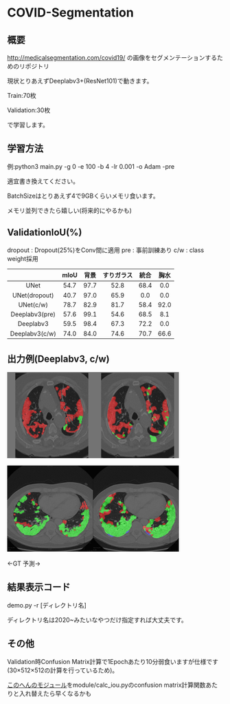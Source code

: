 # COVID-Segmentation
## 概要
<http://medicalsegmentation.com/covid19/> の画像をセグメンテーションするためのリポジトリ

現状とりあえずDeeplabv3+(ResNet101)で動きます。

Train:70枚

Validation:30枚

で学習します。

## 学習方法
例:python3 main.py -g 0 -e 100 -b 4 -lr 0.001 -o Adam -pre

適宜書き換えてください。

BatchSizeはとりあえず4で9GBくらいメモリ食います。

メモリ並列できたら嬉しい(将来的にやるかも)

## ValidationIoU(%)

dropout : Dropout(25%)をConv間に適用
pre     : 事前訓練あり
c/w     : class weight採用

|                | mIoU | 背景 | すりガラス | 統合 | 胸水 |
|:--------------:|:----:|:----:|:----------:|:----:|:----:|
| UNet           | 54.7 | 97.7 |    52.8    | 68.4 |  0.0 |
| UNet(dropout)  | 40.7 | 97.0 |    65.9    |  0.0 |  0.0 |
| UNet(c/w)      | 78.7 | 82.9 |    81.7    | 58.4 | 92.0 |
| Deeplabv3(pre) | 57.6 | 99.1 |    54.6    | 68.5 |  8.1 |
| Deeplabv3      | 59.5 | 98.4 |    67.3    | 72.2 |  0.0 |
| Deeplabv3(c/w) | 74.0 | 84.0 |    74.6    | 70.7 | 66.6 |

## 出力例(Deeplabv3, c/w)

<img src="https://github.com/nope-pepepe/COVID-Segmentation/blob/master/images/gt_001.jpg?raw=true" alt="gt1" title="gt1" width="200" height="200"><img src="https://github.com/nope-pepepe/COVID-Segmentation/blob/develop/images/pred_001.jpg?raw=true" alt="pred1" title="pred1" width="200" height="200"><br>

<img src="https://github.com/nope-pepepe/COVID-Segmentation/blob/master/images/gt_002.jpg?raw=true" alt="gt2" title="gt2" width="200" height="200"><img src="https://github.com/nope-pepepe/COVID-Segmentation/blob/develop/images/pred_002.jpg?raw=true" alt="pred2" title="pred2" width="200" height="200">

←GT  予測→
## 結果表示コード
demo.py -r [ディレクトリ名]

ディレクトリ名は2020~みたいなやつだけ指定すれば大丈夫です。

## その他
Validation時Confusion Matrix計算で1Epochあたり10分弱食いますが仕様です(30×512×512の計算を行っているため)。

[このへんのモジュール](https://scikit-learn.org/stable/modules/generated/sklearn.metrics.confusion_matrix.html)をmodule/calc_iou.pyのconfusion matrix計算関数あたりと入れ替えたら早くなるかも